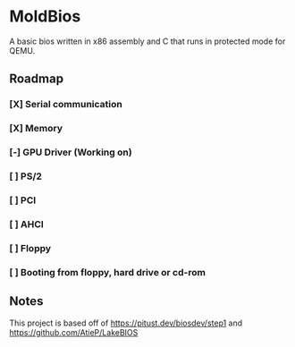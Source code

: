 # MoldBios
A basic bios written in x86 assembly and C that runs in protected mode for QEMU.

## Roadmap

### [X] Serial communication
### [X] Memory
### [-] GPU Driver (Working on)
### [ ] PS/2
### [ ] PCI
### [ ] AHCI
### [ ] Floppy
### [ ] Booting from floppy, hard drive or cd-rom

## Notes
This project is based off of https://pitust.dev/biosdev/step1 and https://github.com/AtieP/LakeBIOS
